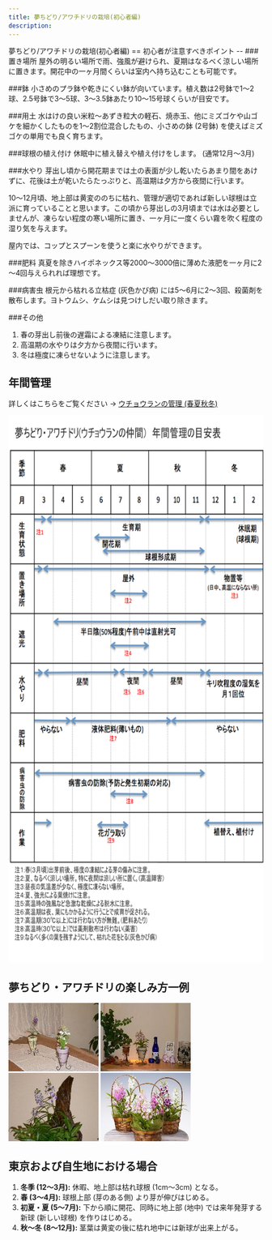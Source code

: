 ```yaml
---
title: 夢ちどり/アワチドリの栽培(初心者編)
description:
---
```

<link rel="stylesheet" href="/assets/stylesheets/ponerorchis.css" />
夢ちどり/アワチドリの栽培(初心者編)
==
初心者が注意すべきポイント
--
###置き場所
屋外の明るい場所で雨、強風が避けられ、夏期はなるべく涼しい場所に置きます。開花中の一ヶ月間くらいは室内へ持ち込むことも可能です。

###鉢
小さめのプラ鉢や乾きにくい鉢が向いています。植え数は2号鉢で1～2球、2.5号鉢で3～5球、3～3.5鉢あたり10～15号球くらいが目安です。

###用土
水はけの良い米粒～あずき粒大の軽石、焼赤玉、他にミズゴケや山ゴケを細かくしたものを1～2割位混合したもの、小さめの鉢 (2号鉢) を使えばミズゴケの単用でも良く育ちます。

###球根の植え付け
休眠中に植え替えや植え付けをします。 (通常12月～3月)

###水やり
芽出し頃から開花期までは土の表面が少し乾いたらあまり間をあけずに、花後は土が乾いたらたっぷりと、高温期は夕方から夜間に行います。

10～12月頃、地上部は黄変ののちに枯れ、管理が適切であれば新しい球根は立派に育っていることと思います。この頃から芽出しの3月頃までは水は必要としませんが、凍らない程度の寒い場所に置き、一ヶ月に一度くらい霧を吹く程度の湿り気を与えます。

屋内では、コップとスプーンを使うと楽に水やりができます。

###肥料
真夏を除きハイポネックス等2000～3000倍に薄めた液肥を一ヶ月に2～4回与えられれば理想です。

###病害虫
根元から枯れる立枯症 (灰色かび病) には5～6月に2～3回、殺菌剤を散布します。ヨトウムシ、ケムシは見つけしだい取り除きます。

###その他
1. 春の芽出し前後の遅霜による凍結に注意します。
2. 高温期の水やりは夕方から夜間に行います。
3. 冬は極度に凍らせないように注意します。

年間管理
--
詳しくはこちらをご覧ください → [ウチョウランの管理 (春夏秋冬)](/ponerorchis/cultivation/growings_ponerorchis_in_each_season)

<img src="/assets/images/tech_to_grow_ponerorchis_for_beginner.png" width="750" height="1080" alt="アワチドリ / 夢ちどり 年間管理の目安表 (Ponerorchis) - Ranyuen" />

夢ちどり・アワチドリの楽しみ方一例
--
![アワチドリ / 夢ちどり (Ponerorchis) - Ranyuen](/assets/images/growings_a2.jpg)
![アワチドリ / 夢ちどり (Ponerorchis) - Ranyuen](/assets/images/growings_a3.jpg)
![アワチドリ / 夢ちどり (Ponerorchis) - Ranyuen](/assets/images/growings_a4.jpg)
![アワチドリ / 夢ちどり (Ponerorchis) - Ranyuen](/assets/images/growings_a5.jpg)

東京および自生地における場合
--
1. **冬季 (12～3月):** 休暇、地上部は枯れ球根 (1cm～3cm) となる。
2. **春 (3～4月):** 球根上部 (芽のある側) より芽が伸びはじめる。
3. **初夏・夏 (5～7月):** 下から順に開花、同時に地上部 (地中) では来年発芽する新球 (新しい球根) を作りはじめる。
4. **秋～冬 (8～12月):** 茎葉は黄変の後に枯れ地中には新球が出来上がる。
